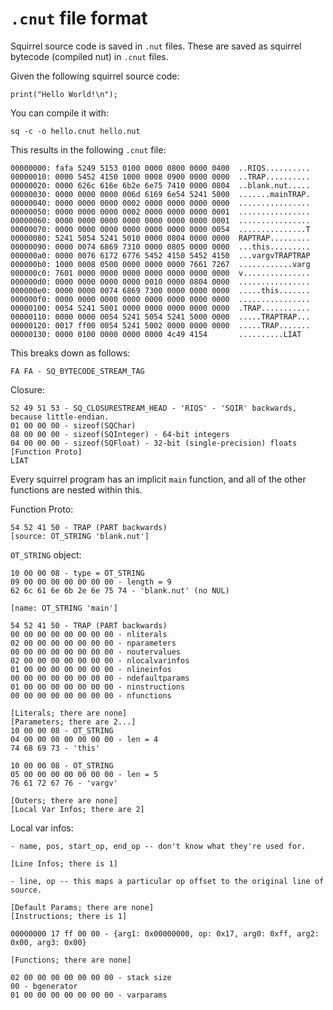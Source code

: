 # `.cnut` file format

Squirrel source code is saved in `.nut` files. These are saved as squirrel bytecode (compiled nut) in `.cnut` files.

Given the following squirrel source code:

    print("Hello World!\n");

You can compile it with:

    sq -c -o hello.cnut hello.nut

This results in the following `.cnut` file:

    00000000: fafa 5249 5153 0100 0000 0800 0000 0400  ..RIQS..........
    00000010: 0000 5452 4150 1000 0008 0900 0000 0000  ..TRAP..........
    00000020: 0000 626c 616e 6b2e 6e75 7410 0000 0804  ..blank.nut.....
    00000030: 0000 0000 0000 006d 6169 6e54 5241 5000  .......mainTRAP.
    00000040: 0000 0000 0000 0002 0000 0000 0000 0000  ................
    00000050: 0000 0000 0000 0002 0000 0000 0000 0001  ................
    00000060: 0000 0000 0000 0000 0000 0000 0000 0001  ................
    00000070: 0000 0000 0000 0000 0000 0000 0000 0054  ...............T
    00000080: 5241 5054 5241 5010 0000 0804 0000 0000  RAPTRAP.........
    00000090: 0000 0074 6869 7310 0000 0805 0000 0000  ...this.........
    000000a0: 0000 0076 6172 6776 5452 4150 5452 4150  ...vargvTRAPTRAP
    000000b0: 1000 0008 0500 0000 0000 0000 7661 7267  ............varg
    000000c0: 7601 0000 0000 0000 0000 0000 0000 0000  v...............
    000000d0: 0000 0000 0000 0000 0010 0000 0804 0000  ................
    000000e0: 0000 0000 0074 6869 7300 0000 0000 0000  .....this.......
    000000f0: 0000 0000 0000 0000 0000 0000 0000 0000  ................
    00000100: 0054 5241 5001 0000 0000 0000 0000 0000  .TRAP...........
    00000110: 0000 0000 0054 5241 5054 5241 5000 0000  .....TRAPTRAP...
    00000120: 0017 ff00 0054 5241 5002 0000 0000 0000  .....TRAP.......
    00000130: 0000 0100 0000 0000 0000 4c49 4154       ..........LIAT

This breaks down as follows:

    FA FA - SQ_BYTECODE_STREAM_TAG

Closure:

    52 49 51 53 - SQ_CLOSURESTREAM_HEAD - 'RIQS' - 'SQIR' backwards, because little-endian.
    01 00 00 00 - sizeof(SQChar)
    08 00 00 00 - sizeof(SQInteger) - 64-bit integers
    04 00 00 00 - sizeof(SQFloat) - 32-bit (single-precision) floats
    [Function Proto]
    LIAT

Every squirrel program has an implicit `main` function, and all of the other functions are nested within this.
    
Function Proto:

    54 52 41 50 - TRAP (PART backwards)
    [source: OT_STRING 'blank.nut']

`OT_STRING` object:

    10 00 00 08 - type = OT_STRING
    09 00 00 00 00 00 00 00 - length = 9
    62 6c 61 6e 6b 2e 6e 75 74 - 'blank.nut' (no NUL)

    [name: OT_STRING 'main']

    54 52 41 50 - TRAP (PART backwards)
    00 00 00 00 00 00 00 00 - nliterals
    02 00 00 00 00 00 00 00 - nparameters
    00 00 00 00 00 00 00 00 - noutervalues
    02 00 00 00 00 00 00 00 - nlocalvarinfos
    01 00 00 00 00 00 00 00 - nlineinfos
    00 00 00 00 00 00 00 00 - ndefaultparams
    01 00 00 00 00 00 00 00 - ninstructions
    00 00 00 00 00 00 00 00 - nfunctions

    [Literals; there are none]
    [Parameters; there are 2...]
    10 00 00 08 - OT_STRING
    04 00 00 00 00 00 00 00 - len = 4
    74 68 69 73 - 'this'

    10 00 00 08 - OT_STRING
    05 00 00 00 00 00 00 00 - len = 5
    76 61 72 67 76 - 'vargv'

    [Outers; there are none]
    [Local Var Infos; there are 2]

Local var infos:

    - name, pos, start_op, end_op -- don't know what they're used for.

    [Line Infos; there is 1]

    - line, op -- this maps a particular op offset to the original line of source.

    [Default Params; there are none]
    [Instructions; there is 1]

    00000000 17 ff 00 00 - {arg1: 0x00000000, op: 0x17, arg0: 0xff, arg2: 0x00, arg3: 0x00}

    [Functions; there are none]

    02 00 00 00 00 00 00 00 - stack size
    00 - bgenerator
    01 00 00 00 00 00 00 00 - varparams
